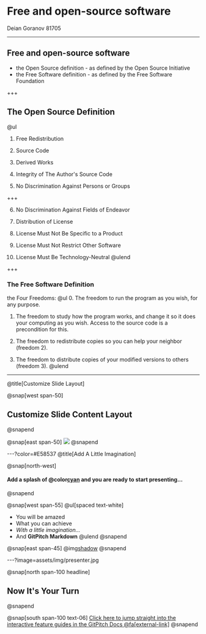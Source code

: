 # Free and open-source software
Deian Goranov 81705

---

## Free and open-source software

- the Open Source definition - as defined by the Open Source Initiative
- the Free Software definition - as defined by the Free Software Foundation

+++

## The Open Source Definition

@ul
1. Free Redistribution

2. Source Code

3. Derived Works

4. Integrity of The Author's Source Code

5. No Discrimination Against Persons or Groups

+++

6. No Discrimination Against Fields of Endeavor

7. Distribution of License

8. License Must Not Be Specific to a Product

9. License Must Not Restrict Other Software

10. License Must Be Technology-Neutral
@ulend

+++

### The Free Software Definition
the Four Freedoms:
@ul
0. The freedom to run the program as you wish, for any purpose.

1. The freedom to study how the program works, and change it so it does your computing as you wish. Access to the source code is a precondition for this.

2. The freedom to redistribute copies so you can help your neighbor (freedom 2).

3. The freedom to distribute copies of your modified versions to others (freedom 3).
@ulend

---
@title[Customize Slide Layout]

@snap[west span-50]
## Customize Slide Content Layout
@snapend

@snap[east span-50]
![](assets/img/presentation.png)
@snapend

---?color=#E58537
@title[Add A Little Imagination]

@snap[north-west]
#### Add a splash of @color[cyan](**color**) and you are ready to start presenting...
@snapend

@snap[west span-55]
@ul[spaced text-white]
- You will be amazed
- What you can achieve
- *With a little imagination...*
- And **GitPitch Markdown**
@ulend
@snapend

@snap[east span-45]
@img[shadow](assets/img/conference.png)
@snapend

---?image=assets/img/presenter.jpg

@snap[north span-100 headline]
## Now It's Your Turn
@snapend

@snap[south span-100 text-06]
[Click here to jump straight into the interactive feature guides in the GitPitch Docs @fa[external-link]](https://gitpitch.com/docs/getting-started/tutorial/)
@snapend
